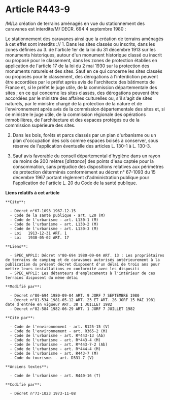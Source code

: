 # Article R443-9

/M/La création de terrains aménagés en vue du stationnement des caravanes est interdite/M/    DECR. 694 4 septembre 1980 :

Le stationnement des caravanes ainsi que la création de terrains aménagés à cet effet sont interdits ://    1. Dans les sites
classés ou inscrits, dans les zones définies au 3. de l'article 1er de la loi du 31 décembre 1913 sur les monuments
historiques, autour d'un monument historique classé ou inscrit ou proposé pour le classement, dans les zones de protection
établies en application de l'article 17 de la loi du 2 mai 1930 sur la protection des monuments naturels et des sites. Sauf
en ce qui concerne les sites classés ou proposés pour le classement, des dérogations à l'interdiction peuvent être accordées
par le préfet après avis de l'architecte des bâtiments de France et, si le préfet le juge utile, de la commission
départementale des sites ; en ce qui concerne les sites classés, des dérogations peuvent être accordées par le ministre des
affaires culturelles ou, s'il s'agit de sites naturels, par le ministre chargé de la protection de la nature et de
l'environnement après avis de la commission départementale des sites et, si ce ministre le juge utile, de la commission
régionale des opérations immobilières, de l'architecture et des espaces protégés ou de la commission supérieure des sites.

2. Dans les bois, forêts et parcs classés par un plan d'urbanisme ou un plan d'occupation des sols comme espaces boisés à
conserver, sous réserve de l'application éventuelle des articles L. 130-1 à L. 130-3.

3. Sauf avis favorable du conseil départemental d'hygiène dans un rayon de moins de 200 mètres [*distance*] des points d'eau
captée pour la consommation, sans préjudice des dispositions relatives aux périmètres de protection déterminés conformément
au décret n° 67-1093 du 15 décembre 1967 portant règlement d'administration publique pour l'application de l'article L. 20 du
Code de la santé publique.

**Liens relatifs à cet article**

	**Cite**:

	  - Décret n°67-1093 1967-12-15
	  - Code de la santé publique - art. L20 (M)
	  - Code de l'urbanisme - art. L130-1 (M)
	  - Code de l'urbanisme - art. L130-2 (M)
	  - Code de l'urbanisme - art. L130-3 (M)
	  - Loi   1913-12-31 ART. 1
	  - Loi   1930-05-02 ART. 17

	**Liens**:

	  - SPEC_APPLI: Décret n°80-694 1980-09-04 ART. 13 : Les propriétaires de terrains de camping et de caravanes autorisés antérieurement à la publication du présent décret disposent d'un délai de trois ans pour mettre leurs installations en conformité avec les dispositi
	  - SPEC_APPLI: Les détenteurs d'emplacements à l'intérieur de ces terrains disposent du même délai

	**Modifié par**:

	  - Décret n°80-694 1980-09-04 ART. 9 JORF 7 SEPTEMBRE 1980
	  - Décret n°81-534 1981-05-12 ART. 23 ET ART. 26 JORF 15 MAI 1981 date d'entrée en vigueur ART. 38 1 JUILLET 1982
	  - Décret n°82-584 1982-06-29 ART. 1 JORF 7 JUILLET 1982

	**Cité par**:

	  - Code de l'environnement - art. R125-15 (V)
	  - Code de l'environnement - art. R365-2 (M)
	  - Code de l'urbanisme - art. R*443-13 (Ab)
	  - Code de l'urbanisme - art. R*443-4 (M)
	  - Code de l'urbanisme - art. R*443-7-2 (Ab)
	  - Code de l'urbanisme - art. R*444-4 (M)
	  - Code de l'urbanisme - art. R443-7 (M)
	  - Code du tourisme. - art. D331-7 (V)

	**Anciens textes**:

	  - Code de l'urbanisme - art. R440-16 (T)

	**Codifié par**:

	  - Décret n°73-1023 1973-11-08
